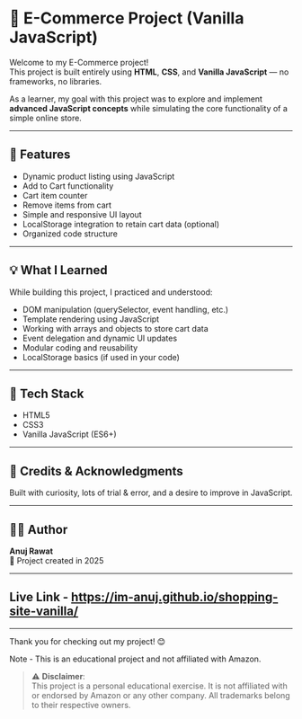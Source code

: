 # 🛒 E-Commerce Project (Vanilla JavaScript)

Welcome to my E-Commerce project!  
This project is built entirely using **HTML**, **CSS**, and **Vanilla JavaScript** — no frameworks, no libraries.

As a learner, my goal with this project was to explore and implement **advanced JavaScript concepts** while simulating the core functionality of a simple online store.

---

## 🚀 Features

- Dynamic product listing using JavaScript
- Add to Cart functionality
- Cart item counter
- Remove items from cart
- Simple and responsive UI layout
- LocalStorage integration to retain cart data (optional)
- Organized code structure

---

## 💡 What I Learned

While building this project, I practiced and understood:

- DOM manipulation (querySelector, event handling, etc.)
- Template rendering using JavaScript
- Working with arrays and objects to store cart data
- Event delegation and dynamic UI updates
- Modular coding and reusability
- LocalStorage basics (if used in your code)

---

## 🧠 Tech Stack

- HTML5
- CSS3
- Vanilla JavaScript (ES6+)

---

## 🙌 Credits & Acknowledgments

Built with curiosity, lots of trial & error, and a desire to improve in JavaScript.

---

## 👨‍💻 Author

**Anuj Rawat**  
📅 Project created in 2025

---

## Live Link - https://im-anuj.github.io/shopping-site-vanilla/

---

Thank you for checking out my project! 😊  

Note - This is an educational project and not affiliated with Amazon.

> ⚠️ **Disclaimer**:  
> This project is a personal educational exercise. It is not affiliated with or endorsed by Amazon or any other company. All trademarks belong to their respective owners.

